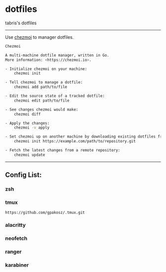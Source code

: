 # dotfiles
tabris's dotfiles

---

Use [chezmoi](https://chezmoi.io) to manager dotfiles.

```bash
Chezmoi

A multi-machine dotfile manager, written in Go.
More information: <https://chezmoi.io>.

- Initialize chezmoi on your machine:
    chezmoi init

- Tell chezmoi to manage a dotfile:
    chezmoi add path/to/file

- Edit the source state of a tracked dotfile:
    chezmoi edit path/to/file

- See changes chezmoi would make:
    chezmoi diff

- Apply the changes:
    chezmoi -v apply

- Set chezmoi up on another machine by downloading existing dotfiles from a Git repository:
    chezmoi init https://example.com/path/to/repository.git

- Fetch the latest changes from a remote repository:
    chezmoi update
```


---

## Config List:

### zsh

### tmux

    https://github.com/gpakosz/.tmux.git
### alacritty

### neofetch

### ranger

### karabiner
